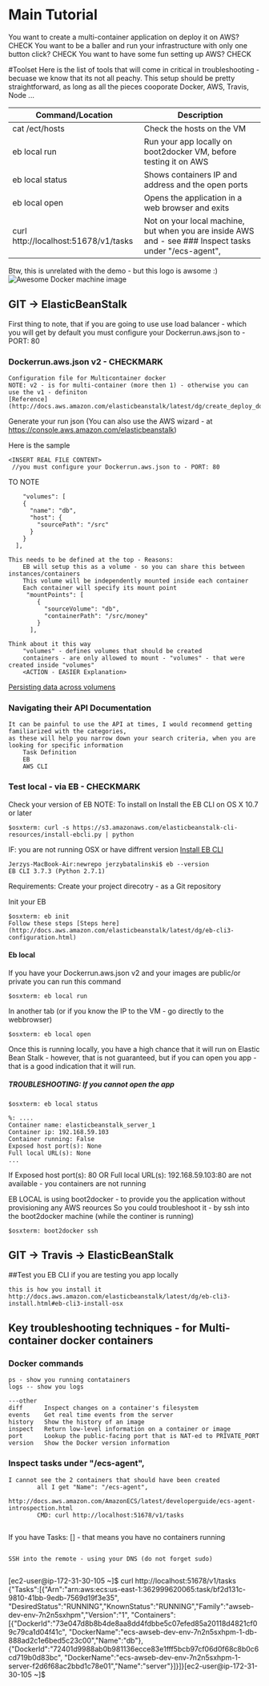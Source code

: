 # Main Tutorial 

You want to create a multi-container application on deploy it on AWS? CHECK 
You want to be a baller and run your infrastructure with only one button click? CHECK 
You want to have some fun setting up AWS? CHECK 

#Toolset 
    Here is the list of tools that will come in critical in troubleshooting - becuase we know 
    that its not all peachy. This setup should be pretty straightforward, as long as all the pieces cooporate 
    Docker, AWS, Travis, Node ...
    
| Command/Location | Description |
| --- | --- |
| cat /ect/hosts  | Check the hosts on the VM  |
| eb local run  | Run your app locally on boot2docker VM, before testing it on AWS |
| eb local status  | Shows containers IP and address and the open ports |
| eb local open  | Opens the application in a web browser and exits |
| curl http://localhost:51678/v1/tasks  | Not on your local machine, but when you are inside AWS and - see ### Inspect tasks under  "/ecs-agent", |

    
Btw, this is unrelated with the demo - but this logo is awsome :)
![Awesome Docker machine image](https://github.com/docker/machine) 

## GIT -> ElasticBeanStalk 

First thing to note, that if you are going to use use load balancer - which you will get by default 
    you must configure your Dockerrun.aws.json to - PORT: 80 

### Dockerrun.aws.json v2 - CHECKMARK
    Configuration file for Multicontainer docker 
    NOTE: v2 - is for multi-container (more then 1) - otherwise you can use the v1 - definiton 
    [Reference](http://docs.aws.amazon.com/elasticbeanstalk/latest/dg/create_deploy_docker_v2config.html#create_deploy_docker_v2config_dockerrun)

Generate your run json (You can also use the AWS wizard - at https://console.aws.amazon.com/elasticbeanstalk)

Here is the sample
```
<INSERT REAL FILE CONTENT>
 //you must configure your Dockerrun.aws.json to - PORT: 80 

```

TO NOTE

```
    "volumes": [
    {
      "name": "db",
      "host": {
        "sourcePath": "/src"
      }
    }
  ],
  
This needs to be defined at the top - Reasons: 
    EB will setup this as a volume - so you can share this between instances/containers 
    This volume will be independently mounted inside each container 
    Each container will specify its mount point 
     "mountPoints": [
        {
          "sourceVolume": "db",
          "containerPath": "/src/money"
        }
      ],
      
Think about it this way 
    "volumes" - defines volumes that should be created 
    containers - are only allowed to mount - "volumes" - that were created inside "volumes"
    <ACTION - EASIER Explanation>

```

[Persisting data across volumens](http://docs.aws.amazon.com/AmazonECS/latest/developerguide/using_data_volumes.html)



### Navigating their API Documentation 
    It can be painful to use the API at times, I would recommend getting familiarized with the categories, 
    as these will help you narrow down your search criteria, when you are looking for specific information
        Task Definition 
        EB 
        AWS CLI 


### Test local - via EB - CHECKMARK

Check your version of EB 
NOTE: To install on Install the EB CLI on OS X 10.7 or later

```
$osxterm: curl -s https://s3.amazonaws.com/elasticbeanstalk-cli-resources/install-ebcli.py | python
```
IF: you are not running OSX or have diffrent version 
[Install EB CLI](http://docs.aws.amazon.com/elasticbeanstalk/latest/dg/eb-cli3-install.html)

```
Jerzys-MacBook-Air:newrepo jerzybatalinski$ eb --version
EB CLI 3.7.3 (Python 2.7.1)

```


Requirements:
    Create your project direcotry - as a Git repository

Init your EB 
```
$osxterm: eb init
Follow these steps [Steps here](http://docs.aws.amazon.com/elasticbeanstalk/latest/dg/eb-cli3-configuration.html)
```

#### Eb local 
If you have your Dockerrun.aws.json v2
and your images are public/or private 
you can run this command 

```
$osxterm: eb local run 

```

In another tab (or if you know the IP to the VM - go directly to the webbrowser)

```
$osxterm: eb local open

```

Once this is running locally, you have a high chance that it will run on Elastic Bean Stalk - however, that is not guaranteed,
but if you can open you app - that is a good indication that it will run. 

##### TROUBLESHOOTING: If you cannot open the app 

```
$osxterm: eb local status 

%: ....
Container name: elasticbeanstalk_server_1
Container ip: 192.168.59.103
Container running: False
Exposed host port(s): None
Full local URL(s): None
...

```
If Exposed host port(s): 80 OR Full local URL(s): 192.168.59.103:80 are not available - you containers are not running 

EB LOCAL is using boot2docker - to provide you the application without provisioning any AWS reources 
So you could troubleshoot it - by ssh into the boot2docker machine (while the continer is running) 

```
$osxterm: boot2docker ssh
```


## GIT -> Travis -> ElasticBeanStalk  










##Test you EB CLI if you are testing you app locally 

```
this is how you install it 
http://docs.aws.amazon.com/elasticbeanstalk/latest/dg/eb-cli3-install.html#eb-cli3-install-osx

```

## Key troubleshooting techniques - for Multi-container docker containers

### Docker commands 

```
ps - show you running contatainers
logs -- show you logs 

---other
diff      Inspect changes on a container's filesystem
events    Get real time events from the server
history   Show the history of an image
inspect   Return low-level information on a container or image
port      Lookup the public-facing port that is NAT-ed to PRIVATE_PORT
version   Show the Docker version information

```


### Inspect tasks under  "/ecs-agent",

```
I cannot see the 2 containers that should have been created 
		all I get "Name": "/ecs-agent",
			http://docs.aws.amazon.com/AmazonECS/latest/developerguide/ecs-agent-introspection.html
		CMD: curl http://localhost:51678/v1/tasks
        
```
If you have Tasks: [] - that means you have no containers running 

```

SSH into the remote - using your DNS (do not forget sudo)


```
[ec2-user@ip-172-31-30-105 ~]$ curl http://localhost:51678/v1/tasks
{"Tasks":[{"Arn":"arn:aws:ecs:us-east-1:362999620065:task/bf2d131c-9810-41bb-9edb-7569d19f3e35",
"DesiredStatus":"RUNNING","KnownStatus":"RUNNING","Family":"awseb-dev-env-7n2n5sxhpm","Version":"1",
"Containers":[{"DockerId":"73e047d8b8b4de8aa8dd4fdbbe5c07efed85a20118d4821cf09c79ca1d04f41c",
"DockerName":"ecs-awseb-dev-env-7n2n5sxhpm-1-db-888ad2c1e6bed5c23c00","Name":"db"},
{"DockerId":"72401d9988ab0b981136ecce83e1fff5bcb97cf06d0f68c8b0c6cd719b0d83bc",
"DockerName":"ecs-awseb-dev-env-7n2n5sxhpm-1-server-f2d6f68ac2bbd1c78e01","Name":"server"}]}]}[ec2-user@ip-172-31-30-105 ~]$ 
```

